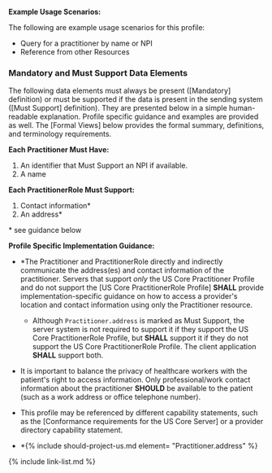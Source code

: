 
**Example Usage Scenarios:**

The following are example usage scenarios for this profile:

-   Query for a practitioner by name or NPI
-   Reference from other Resources


### Mandatory and Must Support Data Elements


The following data elements must always be present ([Mandatory] definition) or must be supported if the data is present in the sending system ([Must Support] definition). They are presented below in a simple human-readable explanation. Profile specific guidance and examples are provided as well. The [Formal Views] below provides the formal summary, definitions, and terminology requirements.  

**Each Practitioner Must Have:**

1. An identifier that Must Support an NPI if available.
1. A name

**Each PractitionerRole Must Support:**

1. Contact information*
1. An address*

\* see guidance below

**Profile Specific Implementation Guidance:**

- <span class="bg-success" markdown="1">\*The Practitioner and PractitionerRole directly and indirectly communicate the address(es) and contact information of the practitioner.
Servers that support *only* the US Core Practitioner Profile and do not support the [US Core PractitionerRole Profile] **SHALL** provide implementation-specific guidance on how to access a provider's location and contact information using only the Practitioner resource.</span><!-- new-content -->
   - <span class= "bg-success" markdown= "1">Although `Practitioner.address` is marked as Must Support, the server system is not required to support it if they support the US Core PractitionerRole Profile, but **SHALL** support it if they do not support the US Core PractitionerRole Profile. The client application **SHALL** support both.</span><!-- new-content -->

- It is important to balance the privacy of healthcare workers with the patient's right to access information. Only professional/work contact information about the practitioner **SHOULD** be available to the patient (such as a work address or office telephone number).
- This profile may be referenced by different capability statements, such as the [Conformance requirements for the US Core Server] or a provider directory capability statement.
- \*{% include should-project-us.md element= "Practitioner.address" %}

{% include link-list.md %}

